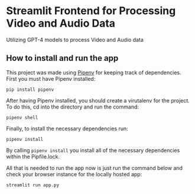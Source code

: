 # Streamlit Frontend for Processing Video and Audio Data
Utilizing GPT-4 models to process Video and Audio data

## How to install and run the app
This project was made using [Pipenv](https://github.com/pypa/pipenv) for keeping track of dependencies. First you must have Pipenv installed:
```
pip install pipenv
```
After having Pipenv installed, you should create a virutalenv for the project. To do this, cd into the directory and run the command:
```
pipenv shell
```
Finally, to install the necessary dependencies run:
```
pipenv install
```
By calling ```pipenv install``` you install all of the necessary dependencies within the Pipfile.lock.

All that is needed to run the app now is just run the command below and check your browser instance for the locally hosted app:
```
streamlit run app.py
```


